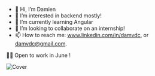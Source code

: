 - 👋 Hi, I’m Damien
- 👀 I’m interested in backend mostly!
- 🌱 I’m currently learning Angular
- 💞️ I’m looking to collaborate on an internship!
- 📫 How to reach me: www.linkedin.com/in/damvdc, or damvdc@gmail.com.

👨‍💻 Open to work in June !

![Cover](https:/Dami1VDC/Dami1VDC/cover.jpg)
<!---
Dami1VDC/Dami1VDC is a ✨ special ✨ repository because its `README.md` (this file) appears on your GitHub profile.
You can click the Preview link to take a look at your changes.

<img src="https://gfycat.com/cheeryseparategoldeneye" frameborder="0" scrolling="no" width="100%" height="100%" style="position:absolute;top:0;left:0;" allowfullscreen></img>
--->
